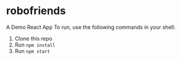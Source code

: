 # robofriends
A Demo React App
To run, use the following commands in your shell: 

1. Clone this repo
2. Run `npm install`
3. Run `npm start`
